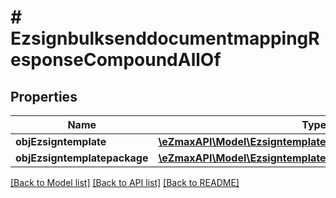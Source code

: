 # # EzsignbulksenddocumentmappingResponseCompoundAllOf

## Properties

Name | Type | Description | Notes
------------ | ------------- | ------------- | -------------
**objEzsigntemplate** | [**\eZmaxAPI\Model\EzsigntemplateResponseCompound**](EzsigntemplateResponseCompound.md) |  | [optional]
**objEzsigntemplatepackage** | [**\eZmaxAPI\Model\EzsigntemplatepackageResponseCompound**](EzsigntemplatepackageResponseCompound.md) |  | [optional]

[[Back to Model list]](../../README.md#models) [[Back to API list]](../../README.md#endpoints) [[Back to README]](../../README.md)
